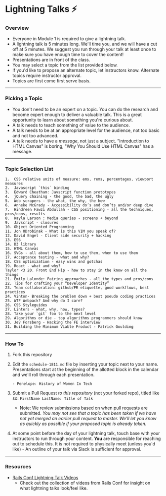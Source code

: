 # Lightning Talks :zap:

### Overview

* Everyone in Module 1 is required to give a lightning talk.
* A lightning talk is 5 minutes long. We'll time you, and we will have a cut off at 5 minutes. We suggest you run through your talk at least once to make sure you have enough time to cover the content!
* Presentations are in front of the class.
* You may select a topic from the list provided below. 
* If you'd like to propose an alternate topic, let instructors know. Alternate topics require instructor approval. 
* Topics are first come first serve basis.

---

### Picking a Topic

* You don't need to be an expert on a topic. You can do the research and become expert enough to deliver a valuable talk. This is a great opportunity to learn about something you're curious about.
* A talk needs to teach something of value to the audience.
* A talk needs to be at an appropriate level for the audience, not too basic and not too advanced.
* A talk needs to have a *message*, not just a subject. "Introduction to HTML Canvas" is boring, "Why You Should Use HTML Canvas" has a message.

---

### Topic Selection List
```
1.  CSS relative units of measure: ems, rems, percentages, viewport measures
2.  Javascript `this` binding
3.  Edward Cheatham: Javscript function prototypes
4.  jQuery chaining - the good, the bad, the ugly
5.  Web scrapers - the what, the why, the how
6.  Anneke McGrady - Accessibility do’s and don’ts and/or deep dive
7.  Hindreen Fawzi Abdullah - CSS positioning - all the techniques, pros/cons, results 
8.  Kayla Larson : Media queries - screens + beyond
9.  Javscript - closures
10. Object Oriented Programming
11. Jon ODrobinak - What is this VIM you speak of?
12. David Engel - Client side security + hacking
13. ES6
14. D3 library
15. HTML Canvas
16. SVGs - all about them, how to use them, when to use them
17. Acceptance testing - what and why?
18. CSS optimization - easy wins and gotchas
19. React - what and why?
Taylor <3 20. Front End Hip - how to stay in the know on all the things
21. Emily Lalonde: Pairing approaches - all the types and pros/cons
22. Tips for crafting your “Developer Identity”
23. Team collaboration: github/PR etiquette, good workflows, best practices
24. Vinton- Breaking the problem down + best pseudo coding practices
25. WTF Webpack? And why do I care?
26. CSS Styleguides
27. Linters - what, why, how, types?
28. Take your `git` foo to the next level
29. Algorithms or die - top algorithms programmers should know
30. Jev Forsberg - Hacking the FE interview
31. Building the Minimum Viable Product - Patrick Goulding
```

---

### How To

1. Fork this repository 
2. Edit the `schedule-1811.md` file by inserting your topic next to your name. Presentations start at the beginning of the allotted block in the calendar and we'll roll through each presentation. 

	```
	- Penelope: History of Women In Tech 
	```

3. Submit a Pull Request *to this repository* (not your forked repo), titled like so: `FirstName LastName: Title of Talk`

	* Note: We review submissions based on when pull requests are submitted. *You may not see that a topic has been taken if we have not yet merged an earlier pull request to master. We'll let you know as quickly as possible if your proposed topic is already taken.*

4. At some point before the day of your lightning talk, touch base with your instructors to run through your content. **You** are responsible for reaching out to schedule this. It is not required to physically meet (unless you'd like) - An outline of your talk via Slack is sufficient for approval.

---- 

### Resources 
* [Rails Conf Lightning Talk Videos](https://www.youtube.com/watch?v=DHHHnPwSY5I)
	- Check out the collection of videos from Rails Conf for insight on what lightning talks look/feel like. 
